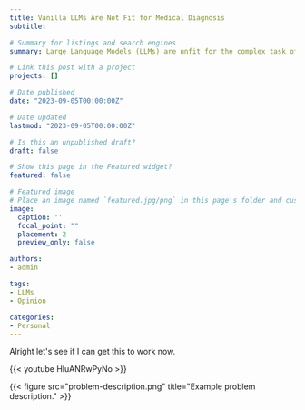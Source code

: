 ```yaml
---
title: Vanilla LLMs Are Not Fit for Medical Diagnosis
subtitle:

# Summary for listings and search engines
summary: Large Language Models (LLMs) are unfit for the complex task of medical diagnosis.

# Link this post with a project
projects: []

# Date published
date: "2023-09-05T00:00:00Z"

# Date updated
lastmod: "2023-09-05T00:00:00Z"

# Is this an unpublished draft?
draft: false

# Show this page in the Featured widget?
featured: false

# Featured image
# Place an image named `featured.jpg/png` in this page's folder and customize its options here.
image:
  caption: ''
  focal_point: ""
  placement: 2
  preview_only: false

authors:
- admin

tags:
- LLMs
- Opinion

categories:
- Personal
---
```


Alright let's see if I can get this to work now.

{{< youtube HluANRwPyNo >}}

{{< figure src="problem-description.png" title="Example problem description." >}}

